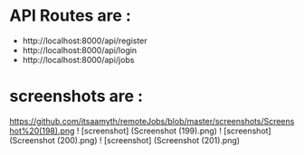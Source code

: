 # API Routes are :
- http://localhost:8000/api/register
- http://localhost:8000/api/login
- http://localhost:8000/api/jobs

# screenshots are :
https://github.com/itsaamyth/remoteJobs/blob/master/screenshots/Screenshot%20(198).png
! [screenshot] (Screenshot (199).png)
! [screenshot] (Screenshot (200).png)
! [screenshot] (Screenshot (201).png)
